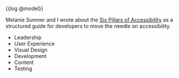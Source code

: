 {{log @model}}

Melanie Sumner and I wrote about the [Six Pillars of Accessibility](https://www.24a11y.com/2017/a-developers-guide-to-better-accessibility/)
as a structured guide for developers to move the needle on accessibility.

- Leadership
- User Experience
- Visual Design
- Development
- Content
- Testing
